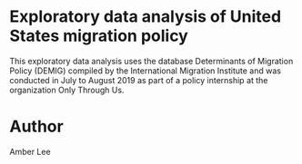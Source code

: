 # Exploratory data analysis of United States migration policy
This exploratory data analysis uses the database Determinants of Migration Policy (DEMIG) compiled by the International Migration Institute and was conducted in July to August 2019 as part of a policy internship at the organization Only Through Us. 

# Author
Amber Lee
